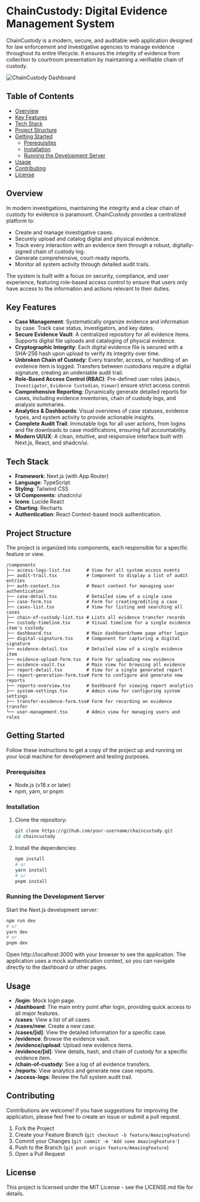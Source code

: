 # ChainCustody: Digital Evidence Management System

ChainCustody is a modern, secure, and auditable web application designed for law enforcement and investigative agencies to manage evidence throughout its entire lifecycle. It ensures the integrity of evidence from collection to courtroom presentation by maintaining a verifiable chain of custody.

![ChainCustody Dashboard](https://via.placeholder.com/1200x600.png?text=ChainCustody+Dashboard+Screenshot)

## Table of Contents

- [Overview](#overview)
- [Key Features](#key-features)
- [Tech Stack](#tech-stack)
- [Project Structure](#project-structure)
- [Getting Started](#getting-started)
  - [Prerequisites](#prerequisites)
  - [Installation](#installation)
  - [Running the Development Server](#running-the-development-server)
- [Usage](#usage)
- [Contributing](#contributing)
- [License](#license)

## Overview

In modern investigations, maintaining the integrity and a clear chain of custody for evidence is paramount. ChainCustody provides a centralized platform to:

-   Create and manage investigative cases.
-   Securely upload and catalog digital and physical evidence.
-   Track every interaction with an evidence item through a robust, digitally-signed chain of custody log.
-   Generate comprehensive, court-ready reports.
-   Monitor all system activity through detailed audit trails.

The system is built with a focus on security, compliance, and user experience, featuring role-based access control to ensure that users only have access to the information and actions relevant to their duties.

## Key Features

-   **Case Management**: Systematically organize evidence and information by case. Track case status, investigators, and key dates.
-   **Secure Evidence Vault**: A centralized repository for all evidence items. Supports digital file uploads and cataloging of physical evidence.
-   **Cryptographic Integrity**: Each digital evidence file is secured with a SHA-256 hash upon upload to verify its integrity over time.
-   **Unbroken Chain of Custody**: Every transfer, access, or handling of an evidence item is logged. Transfers between custodians require a digital signature, creating an undeniable audit trail.
-   **Role-Based Access Control (RBAC)**: Pre-defined user roles (`Admin`, `Investigator`, `Evidence Custodian`, `Viewer`) ensure strict access control.
-   **Comprehensive Reporting**: Dynamically generate detailed reports for cases, including evidence inventories, chain of custody logs, and analysis summaries.
-   **Analytics & Dashboards**: Visual overviews of case statuses, evidence types, and system activity to provide actionable insights.
-   **Complete Audit Trail**: Immutable logs for all user actions, from logins and file downloads to case modifications, ensuring full accountability.
-   **Modern UI/UX**: A clean, intuitive, and responsive interface built with Next.js, React, and shadcn/ui.

## Tech Stack

-   **Framework**: Next.js (with App Router)
-   **Language**: TypeScript
-   **Styling**: Tailwind CSS
-   **UI Components**: shadcn/ui
-   **Icons**: Lucide React
-   **Charting**: Recharts
-   **Authentication**: React Context-based mock authentication.

## Project Structure

The project is organized into components, each responsible for a specific feature or view.

```
/components
├── access-logs-list.tsx      # View for all system access events
├── audit-trail.tsx           # Component to display a list of audit entries
├── auth-context.tsx          # React context for managing user authentication
├── case-detail.tsx           # Detailed view of a single case
├── case-form.tsx             # Form for creating/editing a case
├── cases-list.tsx            # View for listing and searching all cases
├── chain-of-custody-list.tsx # Lists all evidence transfer records
├── custody-timeline.tsx      # Visual timeline for a single evidence item's custody
├── dashboard.tsx             # Main dashboard/home page after login
├── digital-signature.tsx     # Component for capturing a digital signature
├── evidence-detail.tsx       # Detailed view of a single evidence item
├── evidence-upload-form.tsx  # Form for uploading new evidence
├── evidence-vault.tsx        # Main view for browsing all evidence
├── report-detail.tsx         # View for a single generated report
├── report-generation-form.tsx# Form to configure and generate new reports
├── reports-overview.tsx      # Dashboard for viewing report analytics
├── system-settings.tsx       # Admin view for configuring system settings
├── transfer-evidence-form.tsx# Form for recording an evidence transfer
└── user-management.tsx       # Admin view for managing users and roles
```

## Getting Started

Follow these instructions to get a copy of the project up and running on your local machine for development and testing purposes.

### Prerequisites

-   Node.js (v18.x or later)
-   npm, yarn, or pnpm

### Installation

1.  Clone the repository:
    ```bash
    git clone https://github.com/your-username/chaincustody.git
    cd chaincustody
    ```

2.  Install the dependencies:
    ```bash
    npm install
    # or
    yarn install
    # or
    pnpm install
    ```

### Running the Development Server

Start the Next.js development server:

```bash
npm run dev
# or
yarn dev
# or
pnpm dev
```

Open http://localhost:3000 with your browser to see the application. The application uses a mock authentication context, so you can navigate directly to the dashboard or other pages.

## Usage

-   **/login**: Mock login page.
-   **/dashboard**: The main entry point after login, providing quick access to all major features.
-   **/cases**: View a list of all cases.
-   **/cases/new**: Create a new case.
-   **/cases/[id]**: View the detailed information for a specific case.
-   **/evidence**: Browse the evidence vault.
-   **/evidence/upload**: Upload new evidence items.
-   **/evidence/[id]**: View details, hash, and chain of custody for a specific evidence item.
-   **/chain-of-custody**: See a log of all evidence transfers.
-   **/reports**: View analytics and generate new case reports.
-   **/access-logs**: Review the full system audit trail.

## Contributing

Contributions are welcome! If you have suggestions for improving the application, please feel free to create an issue or submit a pull request.

1.  Fork the Project
2.  Create your Feature Branch (`git checkout -b feature/AmazingFeature`)
3.  Commit your Changes (`git commit -m 'Add some AmazingFeature'`)
4.  Push to the Branch (`git push origin feature/AmazingFeature`)
5.  Open a Pull Request

## License

This project is licensed under the MIT License - see the LICENSE.md file for details.